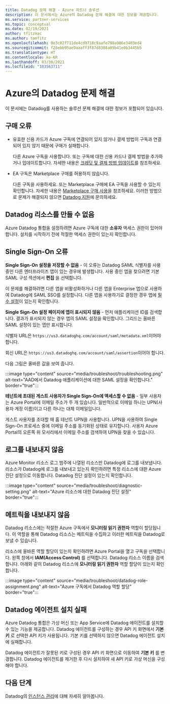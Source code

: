 ```yaml
---
title: Datadog 문제 해결 - Azure 파트너 솔루션
description: 이 문서에서는 Azure의 Datadog 문제 해결에 대한 정보를 제공합니다.
ms.service: partner-services
ms.topic: conceptual
ms.date: 02/19/2021
author: tfitzmac
ms.author: tomfitz
ms.openlocfilehash: 0e3c82f711de4cd9710c9aafe798a986e3403ed4
ms.sourcegitcommit: f28ebb95ae9aaaff3f87d8388a09b41e0b3445b5
ms.translationtype: HT
ms.contentlocale: ko-KR
ms.lasthandoff: 03/30/2021
ms.locfileid: "103563711"
---
```

# <a name="troubleshooting-datadog-on-azure"></a>Azure의 Datadog 문제 해결

이 문서에는 Datadog를 사용하는 솔루션 문제 해결에 대한 정보가 포함되어 있습니다.

## <a name="purchase-errors"></a>구매 오류

* 유효한 신용 카드가 Azure 구독에 연결되어 있지 않거나 결제 방법이 구독과 연결되어 있지 않기 때문에 구매가 실패합니다.

  다른 Azure 구독을 사용합니다. 또는 구독에 대한 신용 카드나 결제 방법을 추가하거나 업데이트합니다. 자세한 내용은 [크레딧 및 결제 방법 업데이트](../../cost-management-billing/manage/change-credit-card.md)를 참조하세요.

* EA 구독은 Marketplace 구매를 허용하지 않습니다.

  다른 구독을 사용하세요. 또는 Marketplace 구매에 EA 구독을 사용할 수 있는지 확인합니다. 자세한 내용은 [Marketplace 구매 사용](../../cost-management-billing/manage/ea-azure-marketplace.md#enabling-azure-marketplace-purchases)을 참조하세요. 이러한 방법으로 문제가 해결되지 않으면 [Datadog 지원](https://www.datadoghq.com/support)에 문의하세요.

## <a name="unable-to-create-datadog-resource"></a>Datadog 리소스를 만들 수 없음

Azure Datadog 통합을 설정하려면 Azure 구독에 대한 **소유자** 액세스 권한이 있어야 합니다. 설치를 시작하기 전에 적절한 액세스 권한이 있는지 확인합니다.

## <a name="single-sign-on-errors"></a>Single Sign-On 오류

**Single Sign-On 설정을 저장할 수 없음** - 이 오류는 Datadog SAML 식별자를 사용 중인 다른 엔터프라이즈 앱이 있는 경우에 발생합니다. 사용 중인 앱을 찾으려면 기본 SAML 구성 섹션에서 **편집** 을 선택합니다.

이 문제를 해결하려면 다른 앱을 비활성화하거나 다른 앱을 Enterprise 앱으로 사용하여 Datadog에 SAML SSO를 설정합니다. 다른 앱을 사용하기로 결정한 경우 앱에 [필수 설정](create.md#configure-single-sign-on)이 있는지 확인합니다.

**Single Sign-On 설정 페이지에 앱이 표시되지 않음** - 먼저 애플리케이션 ID를 검색합니다. 결과가 표시되지 않는 경우 앱의 SAML 설정을 확인합니다. 그리드는 올바른 SAML 설정이 있는 앱만 표시합니다. 

식별자 URL은 `https://us3.datadoghq.com/account/saml/metadata.xml`이어야 합니다.

회신 URL은 `https://us3.datadoghq.com/account/saml/assertion`이어야 합니다.

다음 그림은 올바른 값을 보여 줍니다.
  
:::image type="content" source="media/troubleshoot/troubleshooting.png" alt-text="AAD에서 Datadog 애플리케이션에 대한 SAML 설정을 확인합니다." border="true":::

**테넌트에 초대된 게스트 사용자가 Single Sign-On에 액세스할 수 없음** - 일부 사용자는 Azure Portal에 이메일 주소가 두 개 있습니다. 일반적으로 이메일 하나는 UPN(사용자 계정 이름)이고 다른 하나는 대체 이메일입니다.

게스트 사용자를 초대할 때 홈 테넌트 UPN을 사용합니다. UPN을 사용하여 Single Sign-On 프로세스 중에 이메일 주소를 동기화된 상태로 유지합니다. 사용자 Azure Portal의 오른쪽 위 모서리에서 이메일 주소를 검색하여 UPN을 찾을 수 있습니다.
  
## <a name="logs-not-being-emitted"></a>로그를 내보내지 않음

Azure Monitor 리소스 로그 범주에 나열된 리소스만 Datadog에 로그를 내보냅니다. 리소스가 Datadog에 로그를 내보내고 있는지 확인하려면 특정 리소스에 대한 Azure 진단 설정으로 이동합니다. Datadog 진단 설정이 있는지 확인합니다.

:::image type="content" source="media/troubleshoot/diagnostic-setting.png" alt-text="Azure 리소스에 대한 Datadog 진단 설정" border="true":::

## <a name="metrics-not-being-emitted"></a>메트릭을 내보내지 않음

Datadog 리소스에는 적절한 Azure 구독에서 **모니터링 읽기 권한자** 역할이 할당됩니다. 이 역할을 통해 Datadog 리소스는 메트릭을 수집하고 이러한 메트릭을 Datadog로 보낼 수 있습니다.

리소스에 올바른 역할 할당이 있는지 확인하려면 Azure Portal을 열고 구독을 선택합니다. 왼쪽 창에서 **IAM(Access Control)** 를 선택합니다. Datadog 리소스 이름을 검색합니다. 아래와 같이 Datadog 리소스에 **모니터링 읽기 권한자** 역할 할당이 있는지 확인합니다.

:::image type="content" source="media/troubleshoot/datadog-role-assignment.png" alt-text="Azure 구독에서 Datadog 역할 할당" border="true":::

## <a name="datadog-agent-installation-fails"></a>Datadog 에이전트 설치 실패

Azure Datadog 통합은 가상 머신 또는 App Service에 Datadog 에이전트를 설치할 수 있는 기능을 제공합니다. Datadog 에이전트를 구성하는 경우 API 키 화면에서 **기본 키** 로 선택한 API 키가 사용됩니다. 기본 키를 선택하지 않으면 Datadog 에이전트 설치에 실패합니다.

Datadog 에이전트가 잘못된 키로 구성된 경우 API 키 화면으로 이동하여 **기본 키** 를 변경합니다. Datadog 에이전트를 제거한 후 다시 설치하여 새 API 키로 가상 머신을 구성해야 합니다.

## <a name="next-steps"></a>다음 단계

Datadog의 [인스턴스 관리](manage.md)에 대해 자세히 알아봅니다.
